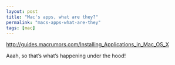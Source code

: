 ```yaml
---
layout: post
title: "Mac's apps, what are they?"
permalink: "macs-apps-what-are-they"
tags: [mac]
---
```


<a href="http://guides.macrumors.com/Installing_Applications_in_Mac_OS_X">http://guides.macrumors.com/Installing_Applications_in_Mac_OS_X</a>

Aaah, so that’s what’s happening under the hood!
